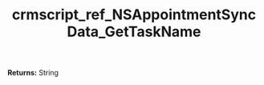 ﻿---
title: crmscript_ref_NSAppointmentSyncData_GetTaskName
description: String NSAppointmentSyncData.GetTaskName()
intellisense: NSAppointmentSyncData.GetTaskName
keywords: NSAppointmentSyncData, GetTaskName
so.topic: reference
---



**Returns:** String


